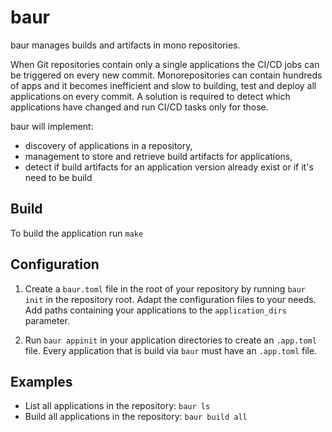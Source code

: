 # baur

baur manages builds and artifacts in mono repositories.

When Git repositories contain only a single applications the CI/CD jobs can be
triggered on every new commit.
Monorepositories can contain hundreds of apps and it becomes inefficient and
slow to building, test and deploy all applications on every commit.
A solution is required to detect which applications have changed and run CI/CD
tasks only for those.

baur will implement:
- discovery of applications in a repository,
- management to store and retrieve build artifacts for applications,
- detect if build artifacts for an application version already exist or if it's
  need to be build


[modeline]: # ( vi:set tabstop=4 shiftwidth=4 tw=80 expandtab spell spl=en : )

## Build
To build the application run `make`

## Configuration
1. Create a `baur.toml` file in the root of your repository by running
   `baur init` in the repository root.
   Adapt the configuration files to your needs. Add paths containing your
   applications to the `application_dirs` parameter.


2. Run `baur appinit` in your application directories to create an `.app.toml`
   file. Every application that is build via `baur` must have an `.app.toml`
   file.


## Examples
- List all applications in the repository:
  `baur ls`
- Build all applications in the repository:
  `baur build all`
